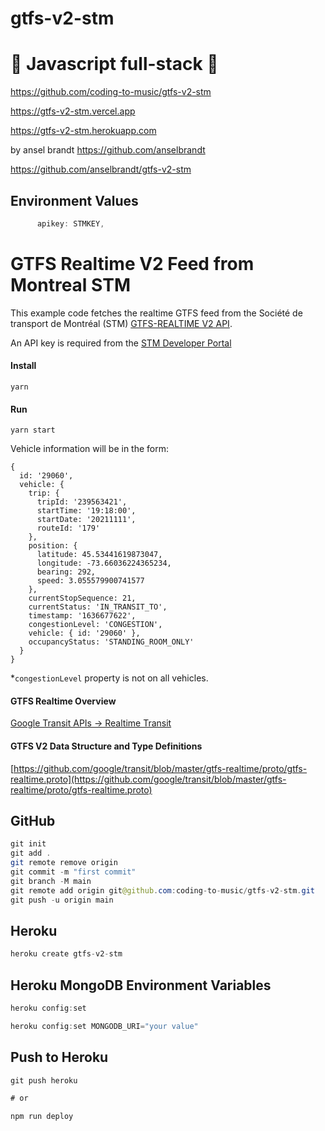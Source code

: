# gtfs-v2-stm

# 🚀 Javascript full-stack 🚀

https://github.com/coding-to-music/gtfs-v2-stm

https://gtfs-v2-stm.vercel.app

https://gtfs-v2-stm.herokuapp.com

by ansel brandt https://github.com/anselbrandt

https://github.com/anselbrandt/gtfs-v2-stm

## Environment Values

```java
      apikey: STMKEY,

```

# GTFS Realtime V2 Feed from Montreal STM

This example code fetches the realtime GTFS feed from the Société de transport de Montréal (STM) [GTFS-REALTIME V2 API](https://developpeurs.stm.info/documentation/gtfsrtv2).

An API key is required from the [STM Developer Portal](https://developpeurs.stm.info)

#### Install

```
yarn
```

#### Run

```
yarn start
```

Vehicle information will be in the form:

```
{
  id: '29060',
  vehicle: {
    trip: {
      tripId: '239563421',
      startTime: '19:18:00',
      startDate: '20211111',
      routeId: '179'
    },
    position: {
      latitude: 45.53441619873047,
      longitude: -73.66036224365234,
      bearing: 292,
      speed: 3.055579900741577
    },
    currentStopSequence: 21,
    currentStatus: 'IN_TRANSIT_TO',
    timestamp: '1636677622',
    congestionLevel: 'CONGESTION',
    vehicle: { id: '29060' },
    occupancyStatus: 'STANDING_ROOM_ONLY'
  }
}
```

\*`congestionLevel` property is not on all vehicles.

#### GTFS Realtime Overview

[Google Transit APIs -> Realtime Transit](https://developers.google.com/transit/gtfs-realtime)

#### GTFS V2 Data Structure and Type Definitions

[https://github.com/google/transit/blob/master/gtfs-realtime/proto/gtfs-realtime.proto](https://github.com/google/transit/blob/master/gtfs-realtime/proto/gtfs-realtime.proto)

## GitHub

```java
git init
git add .
git remote remove origin
git commit -m "first commit"
git branch -M main
git remote add origin git@github.com:coding-to-music/gtfs-v2-stm.git
git push -u origin main
```

## Heroku

```java
heroku create gtfs-v2-stm

```

## Heroku MongoDB Environment Variables

```java
heroku config:set

heroku config:set MONGODB_URI="your value"
```

## Push to Heroku

```java
git push heroku

# or

npm run deploy
```
